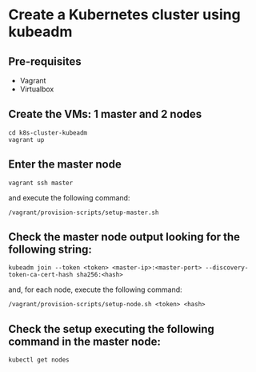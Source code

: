 # Create a Kubernetes cluster using kubeadm

## Pre-requisites

- Vagrant
- Virtualbox

## Create the VMs: 1 master and 2 nodes

```
cd k8s-cluster-kubeadm
vagrant up
```

## Enter the master node

```
vagrant ssh master
```

and execute the following command:

```
/vagrant/provision-scripts/setup-master.sh
```

## Check the master node output looking for the following string:

```
kubeadm join --token <token> <master-ip>:<master-port> --discovery-token-ca-cert-hash sha256:<hash>
```

and, for each node, execute the following command:

```
/vagrant/provision-scripts/setup-node.sh <token> <hash>
```

## Check the setup executing the following command in the master node:

```
kubectl get nodes
```
